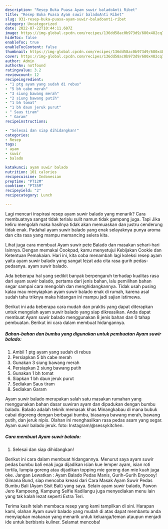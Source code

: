```yaml
---
description: "Resep Buka Puasa Ayam suwir baladoAnti Ribet"
title: "Resep Buka Puasa Ayam suwir baladoAnti Ribet"
slug: 931-resep-buka-puasa-ayam-suwir-baladoanti-ribet
category: Uncategorized
date: 2022-07-22T10:44:11.607Z
image: https://img-global.cpcdn.com/recipes/136dd58ac0b973d9/680x482cq70/ayam-suwir-balado-foto-resep-utama.jpg
hideToc: false
enableToc: true
enableTocContent: false
thumbnail: https://img-global.cpcdn.com/recipes/136dd58ac0b973d9/680x482cq70/ayam-suwir-balado-foto-resep-utama.jpg
cover: https://img-global.cpcdn.com/recipes/136dd58ac0b973d9/680x482cq70/ayam-suwir-balado-foto-resep-utama.jpg
author: Admin
authorAv: notfound
ratingvalue: 3.2
reviewcount: 12
recipeingredient:
- "1 ptg ayam yang sudah di rebus"
- "5 bh cabe merah"
- "3 siung bawang merah"
- "2 siung bawang putih"
- "1 bh tomat"
- "1 bh daun jeruk purut"
- " Saus tiram"
- " Garam"
recipeinstructions:

- "Selesai dan siap dihidangkan!"
categories:
- Resep
tags:
- ayam
- suwir
- balado

katakunci: ayam suwir balado 
nutrition: 101 calories
recipecuisine: Indonesian
preptime: "PT12M"
cooktime: "PT35M"
recipeyield: "2"
recipecategory: Lunch

---
```



Lagi mencari inspirasi resep ayam suwir balado yang menarik? Cara membuatnya sangat tidak terlalu sulit namun tidak gampang juga. Tapi Jika keliru mengolah maka hasilnya tidak akan memuaskan dan justru cenderung tidak enak. Padahal ayam suwir balado yang enak selayaknya punya aroma dan cita rasa yang mampu memancing selera kita.


Lihat juga cara membuat Ayam suwir pete Balado dan masakan sehari-hari lainnya. Dengan memakai Cookpad, kamu menyetujui Kebijakan Cookie dan Ketentuan Pemakaian. Hari ini, kita coba menambah lagi koleksi resep ayam yaitu ayam suwir balado yang sangat lezat ada cita rasa gurih pedas-pedasnya. ayam suwir balado.

Ada beberapa hal yang sedikit banyak berpengaruh terhadap kualitas rasa dari ayam suwir balado, pertama dari jenis bahan, lalu pemilihan bahan segar sampai cara mengolah dan menghidangkannya. Tidak usah pusing kalau mau menyiapkan ayam suwir balado enak di rumah, karena asal sudah tahu triknya maka hidangan ini mampu jadi sajian istimewa.


Berikut ini ada beberapa cara mudah dan praktis yang dapat diterapkan untuk mengolah ayam suwir balado yang siap dikreasikan. Anda dapat membuat Ayam suwir balado menggunakan 8 jenis bahan dan 0 tahap pembuatan. Berikut ini cara dalam membuat hidangannya.

<!--inarticleads1-->

##### Bahan-bahan dan bumbu yang digunakan untuk pembuatan Ayam suwir balado:

1. Ambil 1 ptg ayam yang sudah di rebus
1. Persiapkan 5 bh cabe merah
1. Gunakan 3 siung bawang merah
1. Persiapkan 2 siung bawang putih
1. Gunakan 1 bh tomat
1. Siapkan 1 bh daun jeruk purut
1. Sediakan  Saus tiram
1. Sediakan  Garam


Ayam suwir balado merupakan salah satu masakan rumahan yang menggunakan bahan dasar suwiran ayam dan dipadukan dengan bumbu balado. Balado adalah teknik memasak khas Minangkabau di mana bubuk cabai digoreng dengan berbagai bumbu, biasanya bawang merah, bawang putih, dan jeruk nipis. Olahan ini menghasilkan rasa pedas asam yang segar. Ayam suwir balado jeruk. foto: Instagram/@sessykitchen. 

<!--inarticleads2-->

##### Cara membuat Ayam suwir balado:


1. Selesai dan siap dihidangkan!

Berikut ini cara dalam membuat hidangannya. Menurut saya ayam suwir pedas bumbu bali enak juga dijadikan isian kue lemper ayam, isian roti tortila, lumpia goreng atau dijadikan topping mie goreng dan mie kuah juga oke. Jangan Lewatkan : Ayam Balado Pedas Manis, Gurih-Gurih Enyoooy! Gimana Bund, siap mencoba kreasi dari Cara Masak Ayam Suwir Pedas Bumbu Bali (Ayam Sisit Bali) yang saya. Selain ayam suwir balado, Pawon Jero Kampoeng, Kampung Selfie Kadilangu juga menyediakan menu lain yang tak kalah lezat seperti Extra Teri. 

Terima kasih telah membaca resep yang kami tampilkan di sini. Harapan kami, olahan Ayam suwir balado yang mudah di atas dapat membantu anda menyiapkan makanan yang menarik untuk keluarga/teman ataupun menjadi ide untuk berbisnis kuliner. Selamat mencoba!
